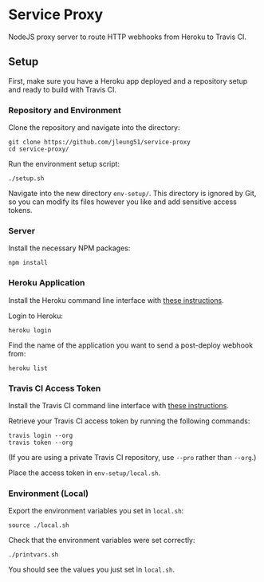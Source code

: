# Service Proxy

NodeJS proxy server to route HTTP webhooks from Heroku to Travis CI.

## Setup

First, make sure you have a Heroku app deployed and a repository setup and ready to build with Travis CI.

### Repository and Environment

Clone the repository and navigate into the directory:
```
git clone https://github.com/jleung51/service-proxy
cd service-proxy/
```

Run the environment setup script:
```
./setup.sh
```

Navigate into the new directory `env-setup/`. This directory is ignored by Git, so you can modify its files however you like and add sensitive access tokens.

### Server

Install the necessary NPM packages:
```
npm install
```

### Heroku Application

Install the Heroku command line interface with [these instructions](https://devcenter.heroku.com/articles/heroku-command-line).

Login to Heroku:
```
heroku login
```

Find the name of the application you want to send a post-deploy webhook from:
```
heroku list
```

### Travis CI Access Token

Install the Travis CI command line interface with [these instructions](https://github.com/travis-ci/travis.rb#installation).

Retrieve your Travis CI access token by running the following commands:
```
travis login --org
travis token --org
```

(If you are using a private Travis CI repository, use `--pro` rather than `--org`.)

Place the access token in `env-setup/local.sh`.

### Environment (Local)

Export the environment variables you set in `local.sh`:
```
source ./local.sh
```

Check that the environment variables were set correctly:
```
./printvars.sh
```

You should see the values you just set in `local.sh`.
